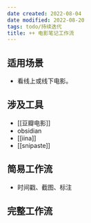 ```yaml
---
date created: 2022-08-04
date modified: 2022-08-20
tags: todo/持续迭代
title: ++ 电影笔记工作流
---
```


## 适用场景

- 看线上或线下电影。

## 涉及工具

- [[豆瓣电影]]
- obsidian
- [[iina]]
- [[snipaste]]

## 简易工作流

- 时间戳、截图、标注

## 完整工作流
